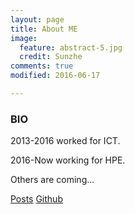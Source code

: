 ```yaml
---
layout: page
title: About ME
image:
  feature: abstract-5.jpg
  credit: Sunzhe
comments: true
modified: 2016-06-17

---
```


### BIO ###

2013-2016 worked for ICT.  

2016-Now working for HPE.

Others are coming...

<div markdown="0"><a href="{{ site.url }}/_posts/" class="btn btn-info">Posts</a> <a href="https://github.com/Sun-zhe" class="btn btn-success">Github</a></div>

[^1]: Example: *domain.com/category-name/post-title*
